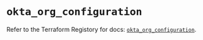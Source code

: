 # `okta_org_configuration`

Refer to the Terraform Registory for docs: [`okta_org_configuration`](https://registry.terraform.io/providers/okta/okta/4.0.2/docs/resources/org_configuration).
